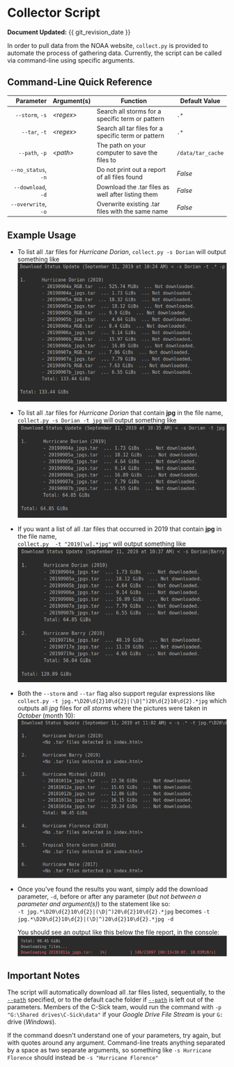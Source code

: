 # Collector Script

**Document Updated:** {{ git_revision_date }}

In order to pull data from the NOAA website, `collect.py` is provided to automate the process of gathering data. 
Currently, the script can be called via command-line using specific arguments.

## Command-Line Quick Reference

|            Parameter | Argument(s) | Function                                            | Default Value          |
| -------------------: | ----------- | --------------------------------------------------- | ---------------------- |
|     `--storm`, `-s`  | *\<regex\>* | Search all storms for a specific term or pattern    | `.*`                   |
|       `--tar`, `-t`  | *\<regex\>* | Search all tar files for a specific term or pattern | `.*`                   |
|      `--path`, `-p`  | *\<path\>*  | The path on your computer to save the files to      | `/data/tar_cache`      |
|  `--no_status`, `-n` |             | Do not print out a report of all files found        | *False*                |
|  `--download`, `-d`  |             | Download the .tar files as well after listing them  | *False*                |
| `--overwrite`, `-o`  |             | Overwrite existing .tar files with the same name    | *False*                |


## Example Usage

-   To list all .tar files for *Hurricane Dorian*,
    `collect.py -s Dorian`
    will output something like  
    ![Screenshot of `-s Dorian`](./collector_images/1.png)  
    
    
-   To list all .tar files for *Hurricane Dorian* that contain **jpg** in the file name,  
    `collect.py -s Dorian -t jpg`
    will output something like
    ![Screenshot of `-s Dorian -t jpg`](./collector_images/2.png)  
    
    
-   If you want a list of all .tar files that occurred in 2019 that contain **jpg** in the file name,  
    `collect.py  -t "2019[\w].*jpg"`
    will output something like
    ![Screenshot of `-s Dorian|Barry -t jpg`](./collector_images/3.png)  
    
    
-   Both the `--storm` and `--tar` flag also support regular expressions like  
    `collect.py -t jpg.*\D20\d{2}10\d{2}|(\D|^)20\d{2}10\d{2}.*jpg`
    which outputs all *jpg* files for *all storms* where the pictures were taken in *October* (month 10):
    ![Screenshot of `-t jpg.*\D20\d{2}10\d{2}|(\D|^)20\d{2}10\d{2}.*jpg`](./collector_images/4.png)  
    
    
-   Once you've found the results you want, simply add the download parameter, `-d`, before or after any parameter
    (*but not between a parameter and argument(s)*) to the statement like so:  
    `-t jpg.*\D20\d{2}10\d{2}|(\D|^)20\d{2}10\d{2}.*jpg` becomes `-t jpg.*\D20\d{2}10\d{2}|(\D|^)20\d{2}10\d{2}.*jpg -d`
    
    You should see an output like this below the file report, in the console:
    ![Screenshot of `-t jpg.*\D20\d{2}10\d{2}|(\D|^)20\d{2}10\d{2}.*jpg -d`](./collector_images/5.png)  
    
    
## Important Notes

The script will automatically download all .tar files listed, sequentially, to the [`--path`](#example-usage)
specified, or to the default cache folder if [`--path`](#example-usage) is left out of the parameters. 
Members of the C-Sick team, would run the command with `-p "G:\Shared drives\C-Sick\data"` 
if your *Google Drive File Stream* is your `G:` drive (*Windows*).
    
If the command doesn't understand one of your parameters, try 
again, but with quotes around any argument. Command-line treats anything separated by a space as two separate 
arguments, so something like `-s Hurricane Florence` should instead be `-s "Hurricane Florence"`
